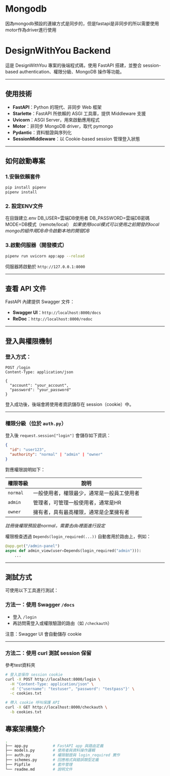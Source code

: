 # Mongodb
因為mongodb預設的連線方式是同步的，但是fastapi是非同步的所以需要使用motor作為driver進行使用


# DesignWithYou Backend

這是 DesignWithYou 專案的後端程式碼，使用 FastAPI 搭建，並整合 session-based authentication、權限分級、MongoDB 操作等功能。

---

## 使用技術

- **FastAPI**：Python 的現代、非同步 Web 框架
- **Starlette**：FastAPI 所依賴的 ASGI 工具庫，提供 Middleware 支援
- **Uvicorn**：ASGI Server，用來啟動應用程式
- **Motor**：非同步 MongoDB driver，取代 pymongo
- **Pydantic**：資料驗證與序列化
- **SessionMiddleware**：以 Cookie-based session 管理登入狀態

---

## 如何啟動專案

### 1.安裝依賴套件
```bash
pip install pipenv
pipenv install
```

### 2. 設定ENV文件
在目錄建立.env
DB_USER=雲端DB使用者
DB_PASSWORD=雲端DB密碼
MODE=DB模式（remote/local）
*如果使用local模式可以使用之前開發的local mongo的組件用DB命令啟動本地的開發DB*

### 3.啟動伺服器（開發模式）
```bash
pipenv run uvicorn app:app --reload
```

伺服器將啟動於 `http://127.0.0.1:8000`

---

## 查看 API 文件

FastAPI 內建提供 Swagger 文件：
- **Swagger UI**：`http://localhost:8000/docs`
- **ReDoc**：`http://localhost:8000/redoc`

---

## 登入與權限機制

### 登入方式：
```http
POST /login
Content-Type: application/json

{
  "account": "your_account",
  "password": "your_password"
}
```

登入成功後，後端會將使用者資訊儲存在 session（cookie）中。

---

### 權限分級（位於 `auth.py`）

登入後 `request.session["login"]` 會儲存如下資訊：

```json
{
  "id": "user123",
  "authority": "normal" | "admin" | "owner"
}
```

對應權限說明如下：

| 權限等級 | 說明 |
|----------|------|
| `normal` | 一般使用者，權限最少，通常是一般員工使用者 |
| `admin`  | 管理者，可管理一般使用者，通常是HR |
| `owner`  | 擁有者，具有最高權限，通常是企業擁有者 |
*註冊後權限預設是normal，需要去db裡面進行設定*

權限檢查透過 `Depends(login_required(...))` 自動套用於路由上，例如：

```python
@app.get("/admin-panel")
async def admin_view(user=Depends(login_required("admin"))):
    ...
```

---

## 測試方式

可使用以下工具進行測試：

### 方法一：使用 Swagger `/docs`
- 登入 `/login`
- 再訪問需登入或權限驗證的路由（如 `/checkauth`）

注意：Swagger UI 會自動儲存 cookie

---

### 方法二：使用 curl 測試 session 保留
參考test資料夾

```bash
# 登入並保存 session cookie
curl -X POST http://localhost:8000/login \
  -H "Content-Type: application/json" \
  -d '{"username": "testuser", "password": "testpass"}' \
  -c cookies.txt

# 帶入 cookie 呼叫保護 API
curl -X GET http://localhost:8000/checkauth \
  -b cookies.txt
```

## 專案架構簡介

```bash
.
├── app.py           # FastAPI app 與路由定義
├── models.py        # 使用者與資料操作邏輯
├── auth.py          # 權限驗證與 login_required 實作
├── schemes.py       # 回應格式與錯誤類型定義
├── Pipfile          # 套件管理
└── readme.md        # 說明文件
```

